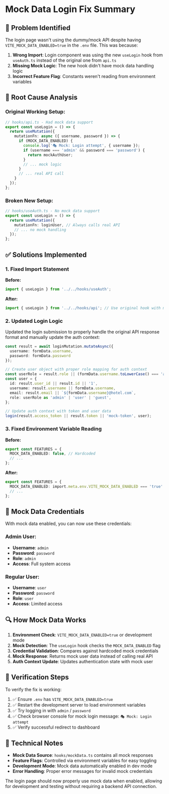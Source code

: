 # Mock Data Login Fix Summary

## 🐛 Problem Identified

The login page wasn't using the dummy/mock API despite having `VITE_MOCK_DATA_ENABLED=true` in the `.env` file. This was because:

1. **Wrong Import**: Login component was using the new `useLogin` hook from `useAuth.ts` instead of the original one from `api.ts`
2. **Missing Mock Logic**: The new hook didn't have mock data handling logic
3. **Incorrect Feature Flag**: Constants weren't reading from environment variables

## 🔧 Root Cause Analysis

### Original Working Setup:
```typescript
// hooks/api.ts - Had mock data support
export const useLogin = () => {
  return useMutation({
    mutationFn: async ({ username, password }) => {
      if (MOCK_DATA_ENABLED) {
        console.log('🎭 Mock: Login attempt', { username });
        if (username === 'admin' && password === 'password') {
          return mockAuthUser;
        }
        // ... mock logic
      }
      // ... real API call
    }
  });
};
```

### Broken New Setup:
```typescript
// hooks/useAuth.ts - No mock data support
export const useLogin = () => {
  return useMutation({
    mutationFn: loginUser, // Always calls real API
    // ... no mock handling
  });
};
```

## ✅ Solutions Implemented

### 1. **Fixed Import Statement**

**Before:**
```typescript
import { useLogin } from '../../hooks/useAuth';
```

**After:**
```typescript
import { useLogin } from '../../hooks/api'; // Use original hook with mock data support
```

### 2. **Updated Login Logic**

Updated the login submission to properly handle the original API response format and manually update the auth context:

```typescript
const result = await loginMutation.mutateAsync({
  username: formData.username,
  password: formData.password
});

// Create user object with proper role mapping for auth context
const userRole = result.role || (formData.username.toLowerCase() === 'admin' ? 'admin' : 'user');
const user = {
  id: result.user_id || result.id || '1',
  username: result.username || formData.username,
  email: result.email || `${formData.username}@hotel.com`,
  role: userRole as 'admin' | 'user' | 'guest',
};

// Update auth context with token and user data
login(result.access_token || result.token || 'mock-token', user);
```

### 3. **Fixed Environment Variable Reading**

**Before:**
```typescript
export const FEATURES = {
  MOCK_DATA_ENABLED: false, // Hardcoded
  // ...
};
```

**After:**
```typescript
export const FEATURES = {
  MOCK_DATA_ENABLED: import.meta.env.VITE_MOCK_DATA_ENABLED === 'true' || import.meta.env.DEV,
  // ...
};
```

## 🎯 Mock Data Credentials

With mock data enabled, you can now use these credentials:

### Admin User:
- **Username**: `admin`
- **Password**: `password`
- **Role**: `admin`
- **Access**: Full system access

### Regular User:
- **Username**: `user`
- **Password**: `password`
- **Role**: `user`
- **Access**: Limited access

## 🔍 How Mock Data Works

1. **Environment Check**: `VITE_MOCK_DATA_ENABLED=true` or development mode
2. **Mock Detection**: The `useLogin` hook checks the `MOCK_DATA_ENABLED` flag
3. **Credential Validation**: Compares against hardcoded mock credentials
4. **Mock Response**: Returns mock user data instead of calling real API
5. **Auth Context Update**: Updates authentication state with mock user

## 🚀 Verification Steps

To verify the fix is working:

1. ✅ Ensure `.env` has `VITE_MOCK_DATA_ENABLED=true`
2. ✅ Restart the development server to load environment variables
3. ✅ Try logging in with `admin` / `password`
4. ✅ Check browser console for mock login message: `🎭 Mock: Login attempt`
5. ✅ Verify successful redirect to dashboard

## 📝 Technical Notes

- **Mock Data Source**: `hooks/mockData.ts` contains all mock responses
- **Feature Flags**: Controlled via environment variables for easy toggling
- **Development Mode**: Mock data automatically enabled in dev mode
- **Error Handling**: Proper error messages for invalid mock credentials

The login page should now properly use mock data when enabled, allowing for development and testing without requiring a backend API connection.
